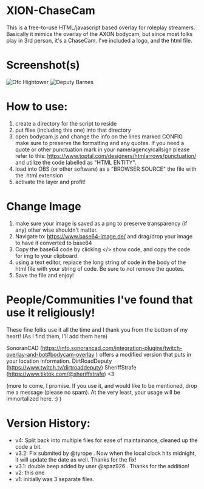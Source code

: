 # XION-ChaseCam
This is a free-to-use HTML/javascript based overlay for roleplay streamers.  Basically it mimics the overlay of the AXON bodycam, but since most folks play in 3rd person, it's a ChaseCam.  I've included a logo, and the html file.

# Screenshot(s)
![Ofc Hightower](https://i.imgur.com/Bzzyxpw.png)
![Deputy Barnes](https://i.imgur.com/WyYo6jt.png)

# How to use:
1) create a directory for the script to reside
2) put files (including this one) into that directory
3) open bodycam.js and change the info on the lines marked CONFIG make sure to preserve the formatting and any quotes.
    If you need a quote or other punctuation mark in your name/agency/callsign please refer to this: https://www.toptal.com/designers/htmlarrows/punctuation/
    and utilize the code labelled as "HTML ENTITY".
4) load into OBS (or other software) as a "BROWSER SOURCE" the file with the .html extension
5) activate the layer and profit!

# Change Image
1) make sure your image is saved as a png to preserve transparency (if any) other wise shouldn't matter.
2) Navigate to: https://www.base64-image.de/  and drag/drop your image to have it converted to base64
3) Copy the base64 code by clicking </> show code, and copy the code for img to your clipboard.
4) using a text editor, replace the long string of code in the body of the html file with your string of code.  Be sure to
   not remove the quotes.
5) Save the file and enjoy!

# People/Communities I've found that use it religiously!
These fine folks use it all the time and I thank you from the bottom of my heart!
(As I find them, I'll add them here)

SonoranCAD (https://info.sonorancad.com/integration-plugins/twitch-overlay-and-bot#bodycam-overlay ) offers a modified version that puts in your location information.
DirtRoadDeputy (https://www.twitch.tv/dirtroaddeputy)
SheriffStrafe (https://www.tiktok.com/@sheriffstrafe) <3

(more to come, I promise.  If you use it, and would like to be mentioned, drop me a message (please no spam). At the very least, your usage will be immortalized here. :) )

# Version History:
- v4: Split back into multiple files for ease of maintainance, cleaned up the code a bit.
- v3.2: Fix submited by @tyrope . Now when the local clock hits midnight, it will update the date as well.  Thanks for the fix!
- v3.1: double beep added by user @spaz926 .  Thanks for the addition!
- v2: this one
- v1: initially was 3 separate files.
